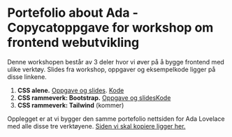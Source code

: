 # Portefolio about Ada - Copycatoppgave for workshop om frontend webutvikling

Denne workshopen består av 3 deler hvor vi øver på å bygge frontend med ulike verktøy. Slides fra workshop, oppgaver og eksempelkode ligger på disse linkene. 
1. **CSS alene.** [Oppgave og slides](https://github.com/Madelelo/about-ada/blob/main/Frontend%20webutvikling%20del%201%20-%20CSS.pdf). [Kode](https://github.com/Madelelo/about-ada)
2. **CSS rammeverk: Bootstrap.** [Oppgave og slides]()[Kode](https://github.com/Madelelo/about-ada/tree/about-ada-bootstrap)
3. **CSS rammeverk: Tailwind** (kommer)


Opplegget er at vi bygger den samme portefolio nettsiden for Ada Lovelace med alle disse tre verktøyene. [Siden vi skal kopiere ligger her.](https://about-ada-madelelo.vercel.app/)


